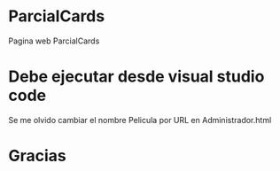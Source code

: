 # ParcialCards
Pagina web ParcialCards
# Debe ejecutar desde visual studio code
Se me olvido cambiar el nombre Pelicula por URL en Administrador.html
# Gracias

